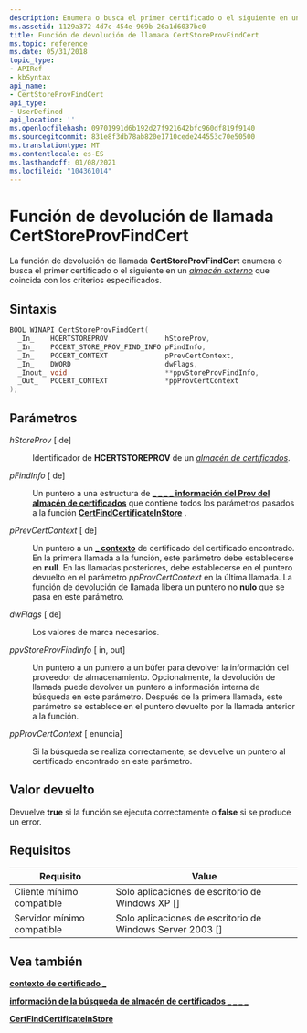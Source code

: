 ```yaml
---
description: Enumera o busca el primer certificado o el siguiente en un almacén externo que coincida con los criterios especificados.
ms.assetid: 1129a372-4d7c-454e-969b-26a1d6037bc0
title: Función de devolución de llamada CertStoreProvFindCert
ms.topic: reference
ms.date: 05/31/2018
topic_type:
- APIRef
- kbSyntax
api_name:
- CertStoreProvFindCert
api_type:
- UserDefined
api_location: ''
ms.openlocfilehash: 09701991d6b192d27f921642bfc960df819f9140
ms.sourcegitcommit: 831e8f3db78ab820e1710cede244553c70e50500
ms.translationtype: MT
ms.contentlocale: es-ES
ms.lasthandoff: 01/08/2021
ms.locfileid: "104361014"
---
```

# <a name="certstoreprovfindcert-callback-function"></a>Función de devolución de llamada CertStoreProvFindCert

La función de devolución de llamada **CertStoreProvFindCert** enumera o busca el primer certificado o el siguiente en un [*almacén externo*](../secgloss/e-gly.md) que coincida con los criterios especificados.

## <a name="syntax"></a>Sintaxis


```C++
BOOL WINAPI CertStoreProvFindCert(
  _In_    HCERTSTOREPROV              hStoreProv,
  _In_    PCCERT_STORE_PROV_FIND_INFO pFindInfo,
  _In_    PCCERT_CONTEXT              pPrevCertContext,
  _In_    DWORD                       dwFlags,
  _Inout_ void                        **ppvStoreProvFindInfo,
  _Out_   PCCERT_CONTEXT              *ppProvCertContext
);
```



## <a name="parameters"></a>Parámetros

<dl> <dt>

*hStoreProv* \[ de\]
</dt> <dd>

Identificador de **HCERTSTOREPROV** de un [*almacén de certificados*](../secgloss/c-gly.md).

</dd> <dt>

*pFindInfo* \[ de\]
</dt> <dd>

Un puntero a una estructura de [**\_ \_ \_ \_ información del Prov del almacén de certificados**](/windows/desktop/api/Wincrypt/ns-wincrypt-cert_store_prov_find_info) que contiene todos los parámetros pasados a la función [**CertFindCertificateInStore**](/windows/desktop/api/Wincrypt/nf-wincrypt-certfindcertificateinstore) .

</dd> <dt>

*pPrevCertContext* \[ de\]
</dt> <dd>

Un puntero a un [**\_ contexto**](/windows/desktop/api/Wincrypt/ns-wincrypt-cert_context) de certificado del certificado encontrado. En la primera llamada a la función, este parámetro debe establecerse en **null**. En las llamadas posteriores, debe establecerse en el puntero devuelto en el parámetro *ppProvCertContext* en la última llamada. La función de devolución de llamada libera un puntero no **nulo** que se pasa en este parámetro.

</dd> <dt>

*dwFlags* \[ de\]
</dt> <dd>

Los valores de marca necesarios.

</dd> <dt>

*ppvStoreProvFindInfo* \[ in, out\]
</dt> <dd>

Un puntero a un puntero a un búfer para devolver la información del proveedor de almacenamiento. Opcionalmente, la devolución de llamada puede devolver un puntero a información interna de búsqueda en este parámetro. Después de la primera llamada, este parámetro se establece en el puntero devuelto por la llamada anterior a la función.

</dd> <dt>

*ppProvCertContext* \[ enuncia\]
</dt> <dd>

Si la búsqueda se realiza correctamente, se devuelve un puntero al certificado encontrado en este parámetro.

</dd> </dl>

## <a name="return-value"></a>Valor devuelto

Devuelve **true** si la función se ejecuta correctamente o **false** si se produce un error.

## <a name="requirements"></a>Requisitos



| Requisito | Value |
|-------------------------------------|------------------------------------------------------|
| Cliente mínimo compatible<br/> | Solo aplicaciones de escritorio de Windows XP \[\]<br/>          |
| Servidor mínimo compatible<br/> | Solo aplicaciones de escritorio de Windows Server 2003 \[\]<br/> |



## <a name="see-also"></a>Vea también

<dl> <dt>

[**contexto de certificado \_**](/windows/desktop/api/Wincrypt/ns-wincrypt-cert_context)
</dt> <dt>

[**información de la búsqueda de almacén de certificados \_ \_ \_ \_**](/windows/desktop/api/Wincrypt/ns-wincrypt-cert_store_prov_find_info)
</dt> <dt>

[**CertFindCertificateInStore**](/windows/desktop/api/Wincrypt/nf-wincrypt-certfindcertificateinstore)
</dt> </dl>

 

 
